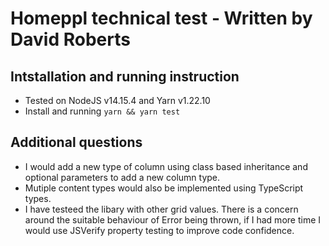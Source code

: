 # Homeppl technical test - Written by David Roberts

## Intstallation and running instruction

* Tested on NodeJS v14.15.4 and Yarn v1.22.10
* Install and running `yarn && yarn test`


## Additional questions

* I would add a new type of column using class based inheritance and optional parameters to add a new column type.
* Mutiple content types would also be implemented using TypeScript types.
* I have testeed the libary with other grid values. There is a concern around the suitable behaviour of Error being thrown, if I had more time I would use JSVerify property testing to improve code confidence.